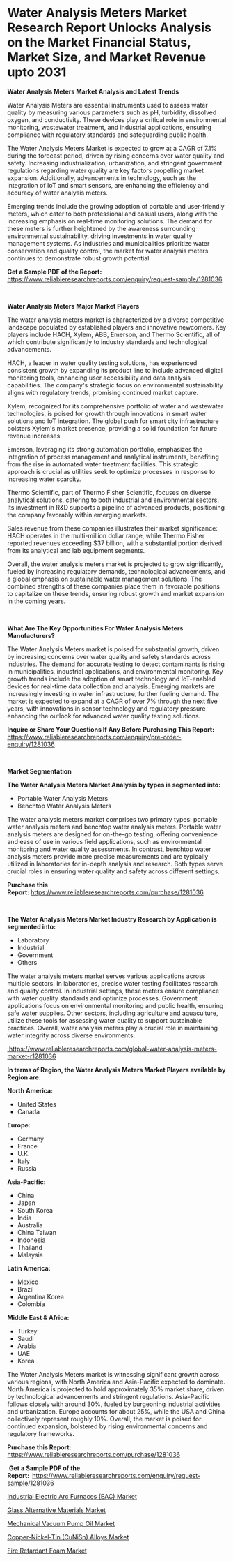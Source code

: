<p><h1>Water Analysis Meters Market Research Report Unlocks Analysis on the Market Financial Status, Market Size, and Market Revenue upto 2031</h1></p><p><strong>Water Analysis Meters Market Analysis and Latest Trends</strong></p>
<p><p>Water Analysis Meters are essential instruments used to assess water quality by measuring various parameters such as pH, turbidity, dissolved oxygen, and conductivity. These devices play a critical role in environmental monitoring, wastewater treatment, and industrial applications, ensuring compliance with regulatory standards and safeguarding public health.</p><p>The Water Analysis Meters Market is expected to grow at a CAGR of 7.1% during the forecast period, driven by rising concerns over water quality and safety. Increasing industrialization, urbanization, and stringent government regulations regarding water quality are key factors propelling market expansion. Additionally, advancements in technology, such as the integration of IoT and smart sensors, are enhancing the efficiency and accuracy of water analysis meters.</p><p>Emerging trends include the growing adoption of portable and user-friendly meters, which cater to both professional and casual users, along with the increasing emphasis on real-time monitoring solutions. The demand for these meters is further heightened by the awareness surrounding environmental sustainability, driving investments in water quality management systems. As industries and municipalities prioritize water conservation and quality control, the market for water analysis meters continues to demonstrate robust growth potential.</p></p>
<p><strong>Get a Sample PDF of the Report:&nbsp;</strong> <a href="https://www.reliableresearchreports.com/enquiry/request-sample/1281036?utm_campaign=83&utm_medium=2&utm_source=Github&utm_content=ia&utm_term=10122024&utm_id=water-analysis-meters">https://www.reliableresearchreports.com/enquiry/request-sample/1281036</a></p>
<p>&nbsp;</p>
<p><strong>Water Analysis Meters Major Market Players</strong></p>
<p><p>The water analysis meters market is characterized by a diverse competitive landscape populated by established players and innovative newcomers. Key players include HACH, Xylem, ABB, Emerson, and Thermo Scientific, all of which contribute significantly to industry standards and technological advancements.</p><p>HACH, a leader in water quality testing solutions, has experienced consistent growth by expanding its product line to include advanced digital monitoring tools, enhancing user accessibility and data analysis capabilities. The company's strategic focus on environmental sustainability aligns with regulatory trends, promising continued market capture.</p><p>Xylem, recognized for its comprehensive portfolio of water and wastewater technologies, is poised for growth through innovations in smart water solutions and IoT integration. The global push for smart city infrastructure bolsters Xylem's market presence, providing a solid foundation for future revenue increases.</p><p>Emerson, leveraging its strong automation portfolio, emphasizes the integration of process management and analytical instruments, benefiting from the rise in automated water treatment facilities. This strategic approach is crucial as utilities seek to optimize processes in response to increasing water scarcity.</p><p>Thermo Scientific, part of Thermo Fisher Scientific, focuses on diverse analytical solutions, catering to both industrial and environmental sectors. Its investment in R&D supports a pipeline of advanced products, positioning the company favorably within emerging markets.</p><p>Sales revenue from these companies illustrates their market significance: HACH operates in the multi-million dollar range, while Thermo Fisher reported revenues exceeding $37 billion, with a substantial portion derived from its analytical and lab equipment segments.</p><p>Overall, the water analysis meters market is projected to grow significantly, fueled by increasing regulatory demands, technological advancements, and a global emphasis on sustainable water management solutions. The combined strengths of these companies place them in favorable positions to capitalize on these trends, ensuring robust growth and market expansion in the coming years.</p></p>
<p>&nbsp;</p>
<p><strong>What Are The Key Opportunities For Water Analysis Meters Manufacturers?</strong></p>
<p><p>The Water Analysis Meters market is poised for substantial growth, driven by increasing concerns over water quality and safety standards across industries. The demand for accurate testing to detect contaminants is rising in municipalities, industrial applications, and environmental monitoring. Key growth trends include the adoption of smart technology and IoT-enabled devices for real-time data collection and analysis. Emerging markets are increasingly investing in water infrastructure, further fueling demand. The market is expected to expand at a CAGR of over 7% through the next five years, with innovations in sensor technology and regulatory pressure enhancing the outlook for advanced water quality testing solutions.</p></p>
<p><strong>Inquire or Share Your Questions If Any Before Purchasing This Report:</strong> <a href="https://www.reliableresearchreports.com/enquiry/pre-order-enquiry/1281036?utm_campaign=83&utm_medium=2&utm_source=Github&utm_content=ia&utm_term=10122024&utm_id=water-analysis-meters">https://www.reliableresearchreports.com/enquiry/pre-order-enquiry/1281036</a></p>
<p>&nbsp;</p>
<p><strong>Market Segmentation</strong></p>
<p><strong>The Water Analysis Meters Market Analysis by types is segmented into:</strong></p>
<p><ul><li>Portable Water Analysis Meters</li><li>Benchtop Water Analysis Meters</li></ul></p>
<p><p>The water analysis meters market comprises two primary types: portable water analysis meters and benchtop water analysis meters. Portable water analysis meters are designed for on-the-go testing, offering convenience and ease of use in various field applications, such as environmental monitoring and water quality assessments. In contrast, benchtop water analysis meters provide more precise measurements and are typically utilized in laboratories for in-depth analysis and research. Both types serve crucial roles in ensuring water quality and safety across different settings.</p></p>
<p><strong>Purchase this Report:&nbsp;</strong><a href="https://www.reliableresearchreports.com/purchase/1281036?utm_campaign=83&utm_medium=2&utm_source=Github&utm_content=ia&utm_term=10122024&utm_id=water-analysis-meters">https://www.reliableresearchreports.com/purchase/1281036</a></p>
<p>&nbsp;</p>
<p><strong>The Water Analysis Meters Market Industry Research by Application is segmented into:</strong></p>
<p><ul><li>Laboratory</li><li>Industrial</li><li>Government</li><li>Others</li></ul></p>
<p><p>The water analysis meters market serves various applications across multiple sectors. In laboratories, precise water testing facilitates research and quality control. In industrial settings, these meters ensure compliance with water quality standards and optimize processes. Government applications focus on environmental monitoring and public health, ensuring safe water supplies. Other sectors, including agriculture and aquaculture, utilize these tools for assessing water quality to support sustainable practices. Overall, water analysis meters play a crucial role in maintaining water integrity across diverse environments.</p></p>
<p><a href="https://www.reliableresearchreports.com/global-water-analysis-meters-market-r1281036?utm_campaign=83&utm_medium=2&utm_source=Github&utm_content=ia&utm_term=10122024&utm_id=water-analysis-meters">&nbsp;https://www.reliableresearchreports.com/global-water-analysis-meters-market-r1281036</a></p>
<p><strong>In terms of Region, the Water Analysis Meters Market Players available by Region are:</strong></p>
<p>
    <p> <strong> North America: </strong>
        <ul>
            <li>United States</li>
            <li>Canada</li>
        </ul>
        </p> 
    <p> <strong> Europe: </strong>
        <ul>
            <li>Germany</li>
            <li>France</li>
            <li>U.K.</li>
            <li>Italy</li>
            <li>Russia</li>
        </ul>
        </p> 
    <p> <strong> Asia-Pacific: </strong>
        <ul>
            <li>China</li>
            <li>Japan</li>
            <li>South Korea</li>
            <li>India</li>
            <li>Australia</li>
            <li>China Taiwan</li>
            <li>Indonesia</li>
            <li>Thailand</li>
            <li>Malaysia</li>
        </ul>
        </p> 
    <p> <strong> Latin America: </strong>
        <ul>
            <li>Mexico</li>
            <li>Brazil</li>
            <li>Argentina Korea</li>
            <li>Colombia</li>
        </ul>
        </p> 
    <p> <strong> Middle East & Africa: </strong>
        <ul>
            <li>Turkey</li>
            <li>Saudi</li>
            <li>Arabia</li>
            <li>UAE</li>
            <li>Korea</li>
        </ul>
    </p>
    </p>
<p><p>The Water Analysis Meters market is witnessing significant growth across various regions, with North America and Asia-Pacific expected to dominate. North America is projected to hold approximately 35% market share, driven by technological advancements and stringent regulations. Asia-Pacific follows closely with around 30%, fueled by burgeoning industrial activities and urbanization. Europe accounts for about 25%, while the USA and China collectively represent roughly 10%. Overall, the market is poised for continued expansion, bolstered by rising environmental concerns and regulatory frameworks.</p></p>
<p><strong>Purchase this Report: </strong><a href="https://www.reliableresearchreports.com/purchase/1281036?utm_campaign=83&utm_medium=2&utm_source=Github&utm_content=ia&utm_term=10122024&utm_id=water-analysis-meters">https://www.reliableresearchreports.com/purchase/1281036</a></p>
<p>&nbsp;<strong>Get a Sample PDF of the Report:&nbsp;&nbsp;</strong><a href="https://www.reliableresearchreports.com/enquiry/request-sample/1281036?utm_campaign=83&utm_medium=2&utm_source=Github&utm_content=ia&utm_term=10122024&utm_id=water-analysis-meters">https://www.reliableresearchreports.com/enquiry/request-sample/1281036</a></p>
<p><strong></strong></p>
<p><p><a href="https://github.com/mharielmesa/Market-Research-Report-List-5/blob/main/industrial-electric-arc-furnaces-eac-market.md?utm_campaign=83&utm_medium=2&utm_source=Github&utm_content=ia&utm_term=10122024&utm_id=water-analysis-meters">Industrial Electric Arc Furnaces (EAC) Market</a></p><p><a href="https://www.linkedin.com/pulse/glass-alternative-materials-market-size-estimated-cagr-cubjf?utm_campaign=83&utm_medium=2&utm_source=Github&utm_content=ia&utm_term=10122024&utm_id=water-analysis-meters">Glass Alternative Materials Market</a></p><p><a href="https://www.linkedin.com/pulse/c-hannibex-sqmmf?utm_campaign=83&utm_medium=2&utm_source=Github&utm_content=ia&utm_term=10122024&utm_id=water-analysis-meters">Mechanical Vacuum Pump Oil Market</a></p><p><a href="https://github.com/christalmodica79/Market-Research-Report-List-1/blob/main/copper-nickel-tin-cunisn-alloys-market.md?utm_campaign=83&utm_medium=2&utm_source=Github&utm_content=ia&utm_term=10122024&utm_id=water-analysis-meters">Copper-Nickel-Tin (CuNiSn) Alloys Market</a></p><p><a href="https://www.linkedin.com/pulse/deep-insights-fire-retardant-foam-market-size-growing-demand-ntubf?utm_campaign=83&utm_medium=2&utm_source=Github&utm_content=ia&utm_term=10122024&utm_id=water-analysis-meters">Fire Retardant Foam Market</a></p></p>